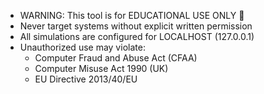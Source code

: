 - WARNING: This tool is for EDUCATIONAL USE ONLY 🚨
- Never target systems without explicit written permission
- All simulations are configured for LOCALHOST (127.0.0.1)
- Unauthorized use may violate:
   * Computer Fraud and Abuse Act (CFAA)
   * Computer Misuse Act 1990 (UK)
   * EU Directive 2013/40/EU
